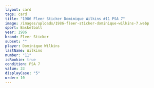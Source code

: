 ```yaml
---
layout: card
tags: card
title: "1986 Fleer Sticker Dominique Wilkins #11 PSA 7"
image: /images/uploads/1986-fleer-sticker-dominique-wilkins-7.webp
sport: Basketball
year: 1986
brand: Fleer Sticker
subset: ""
player: Dominique Wilkins
lastName: Wilkins
number: "11"
isRookie: true
condition: PSA 7
value: 33
displayCase: "5"
order: 10
---
```

